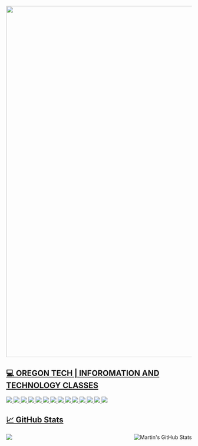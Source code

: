 <a href="url"><img src="https://github.com/edunzer/edunzer/blob/main/FINISHED%20GITHUB%20CUT%20GIF.gif" width="950">
  
## 💻 OREGON TECH | INFOROMATION AND TECHNOLOGY CLASSES


![](https://img.shields.io/badge/MIS118-INTRO%20TO%20PROGRAMMING%20IN%20C%23-green)
![](https://https://img.shields.io/badge/MIS145-INTRO%20TO%20PC%20HARDWARE%20SOFTWARE-green)
![](https://https://img.shields.io/badge/MIS218-DATABASE%20PROGRAMMING-green)
![](https://https://img.shields.io/badge/MIS240-INTRO%20TO%20LINUX%20OX-green) 
![](https://https://img.shields.io/badge/MIS251-NETWORKING%20FUNDAMENTALS-green) 
![](https://https://img.shields.io/badge/MIS273-WINDOWS%20SERVER%20FUNDAMENTALS-green)
![](https://https://img.shields.io/badge/MIS275-INTRO%20TO%20RELATIONAL%20DATABASE-green)
![](https://https://img.shields.io/badge/MIS285%20-PYTHON%20PROGRAMMING-green)
![](https://https://img.shields.io/badge/MIS311%20-INTRO%20TO%20SSYTEMS%20ANALYSIS-green)
![](https://https://img.shields.io/badge/MIS341-RELATIONAL%20DATABASE%20I-green)
![](https://https://img.shields.io/badge/WRI122-ARGUMENTATIVE%20WRITING-green)
![](https://https://img.shields.io/badge/BUS223-MARKETING%20I-green)
![](https://https://img.shields.io/badge/BUS226-BUSINESS%20LAW-green)
![](https://https://img.shields.io/badge/BUS304-ENGINEERING%20MANAGEMENT-green)


## &#x1f4c8; GitHub Stats

<a href="https://github.com/MartinHeinz/MartinHeinz">
  <img align="center" src="https://github-readme-stats.vercel.app/api/top-langs/?username=edunzer&hide=java,html&title_color=ffffff&text_color=c9cacc&icon_color=2bbc8a&bg_color=1d1f21" />
</a>
<a href="https://github.com/MartinHeinz/MartinHeinz">
  <img align="right" src="https://github-readme-stats.vercel.app/api?username=edunzer&show_icons=true&line_height=27&count_private=true&title_color=ffffff&text_color=c9cacc&icon_color=2bbc8a&bg_color=1d1f21" alt="Martin's GitHub Stats" />
</a>
 
 
<!--
**edunzer/edunzer** is a ✨ _special_ ✨ repository because its `README.md` (this file) appears on your GitHub profile.

Here are some ideas to get you started:

- 🔭 I’m currently working on ...
- 🌱 I’m currently learning ...
- 👯 I’m looking to collaborate on ...
- 🤔 I’m looking for help with ...
- 💬 Ask me about ...
- 📫 How to reach me: ...
- 😄 Pronouns: ...
- ⚡ Fun fact: ...
-->
